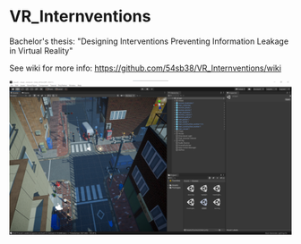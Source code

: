 # VR_Internventions
Bachelor's thesis: "Designing Interventions Preventing Information Leakage in Virtual Reality"

See wiki for more info: https://github.com/54sb38/VR_Internventions/wiki

![alt text](https://github.com/54sb38/VR_Internventions/blob/main/UnityStreet.png)
